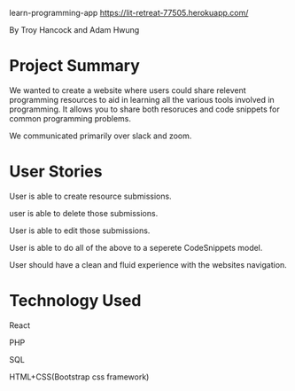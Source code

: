 learn-programming-app
https://lit-retreat-77505.herokuapp.com/

By Troy Hancock and Adam Hwung

# Project Summary
We wanted to create a website where users could share relevent programming resources to aid in learning all the various tools involved in programming. It allows you to share both resoruces and code snippets for common programming problems.

We communicated primarily over slack and zoom.

# User Stories
User is able to create resource submissions.

user is able to delete those submissions.

User is able to edit those submissions.

User is able to do all of the above to a seperete CodeSnippets model.

User should have a clean and fluid experience with the websites navigation.

# Technology Used
React

PHP

SQL

HTML+CSS(Bootstrap css framework)
